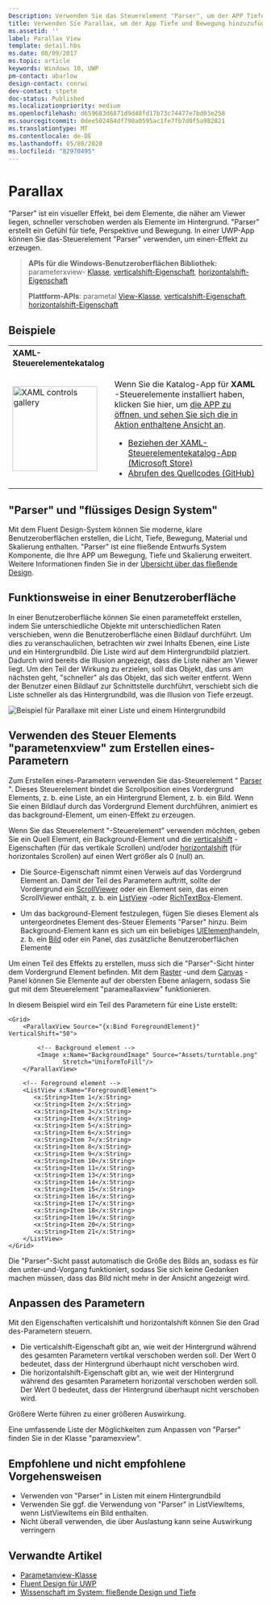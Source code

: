 ```yaml
---
Description: Verwenden Sie das Steuerelement "Parser", um der APP Tiefe und Bewegung hinzuzufügen.
title: Verwenden Sie Parallax, um der App Tiefe und Bewegung hinzuzufügen.
ms.assetid: ''
label: Parallax View
template: detail.hbs
ms.date: 08/09/2017
ms.topic: article
keywords: Windows 10, UWP
pm-contact: abarlow
design-contact: conrwi
dev-contact: stpete
doc-status: Published
ms.localizationpriority: medium
ms.openlocfilehash: d659683d6871d9d48fd17b73c74477e7bd03e258
ms.sourcegitcommit: 0dee502484df798a0595ac1fe7fb7d0f5a982821
ms.translationtype: MT
ms.contentlocale: de-DE
ms.lasthandoff: 05/08/2020
ms.locfileid: "82970495"
---
```

# <a name="parallax"></a>Parallax

"Parser" ist ein visueller Effekt, bei dem Elemente, die näher am Viewer liegen, schneller verschoben werden als Elemente im Hintergrund. "Parser" erstellt ein Gefühl für tiefe, Perspektive und Bewegung. In einer UWP-App können Sie das-Steuerelement "Parser" verwenden, um einen-Effekt zu erzeugen.  

> **APIs für die Windows-Benutzeroberflächen Bibliothek:** parameterxview- [Klasse](/uwp/api/Microsoft.UI.Xaml.Controls.Parallaxview), [verticalshift-Eigenschaft](/uwp/api/Microsoft.UI.Xaml.Controls.Parallaxview.VerticalShift), [horizontalshift-Eigenschaft](/uwp/api/Microsoft.UI.Xaml.Controls.Parallaxview.HorizontalShift)
>
> **Plattform-APIs**: parametal [View-Klasse](/uwp/api/Windows.UI.Xaml.Controls.Parallaxview), [verticalshift-Eigenschaft](/uwp/api/Windows.UI.Xaml.Controls.Parallaxview.VerticalShift), [horizontalshift-Eigenschaft](/uwp/api/Windows.UI.Xaml.Controls.Parallaxview.HorizontalShift)

## <a name="examples"></a>Beispiele

<table>
<th align="left">XAML-Steuerelementekatalog<th>
<tr>
<td><img src="images/xaml-controls-gallery-app-icon.png" alt="XAML controls gallery" width="168"></img></td>
<td>
    <p>Wenn Sie die Katalog-App für <strong style="font-weight: semi-bold">XAML</strong> -Steuerelemente installiert haben, klicken Sie hier, um <a href="xamlcontrolsgallery:/item/ParallaxView">die APP zu öffnen, und sehen Sie sich die in Aktion enthaltene Ansicht an</a>.</p>
    <ul>
    <li><a href="https://www.microsoft.com/store/productId/9MSVH128X2ZT">Beziehen der XAML-Steuerelementekatalog-App (Microsoft Store)</a></li>
    <li><a href="https://github.com/Microsoft/Xaml-Controls-Gallery">Abrufen des Quellcodes (GitHub)</a></li>
    </ul>
</td>
</tr>
</table>

## <a name="parallax-and-the-fluent-design-system"></a>"Parser" und "flüssiges Design System"

 Mit dem Fluent Design-System können Sie moderne, klare Benutzeroberflächen erstellen, die Licht, Tiefe, Bewegung, Material und Skalierung enthalten. "Parser" ist eine fließende Entwurfs System Komponente, die Ihre APP um Bewegung, Tiefe und Skalierung erweitert. Weitere Informationen finden Sie in der [Übersicht über das fließende Design](/windows/apps/fluent-design-system).

## <a name="how-it-works-in-a-user-interface"></a>Funktionsweise in einer Benutzeroberfläche

In einer Benutzeroberfläche können Sie einen parameteffekt erstellen, indem Sie unterschiedliche Objekte mit unterschiedlichen Raten verschieben, wenn die Benutzeroberfläche einen Bildlauf durchführt. <!-- Parallax is an important tool in adding depth to applications along with other techniques like transition animations, perspective tilt, and layering. --> Um dies zu veranschaulichen, betrachten wir zwei Inhalts Ebenen, eine Liste und ein Hintergrundbild.  Die Liste wird auf dem Hintergrundbild platziert. Dadurch wird bereits die Illusion angezeigt, dass die Liste näher am Viewer liegt.  Um den Teil der Wirkung zu erzielen, soll das Objekt, das uns am nächsten geht, "schneller" als das Objekt, das sich weiter entfernt.  Wenn der Benutzer einen Bildlauf zur Schnittstelle durchführt, verschiebt sich die Liste schneller als das Hintergrundbild, was die Illusion von Tiefe erzeugt.

 ![Beispiel für Parallaxe mit einer Liste und einem Hintergrundbild](images/_Parallax_v2.gif)

 
## <a name="using-the-parallaxview-control-to-create-a-parallax-effect"></a>Verwenden des Steuer Elements "parametenxview" zum Erstellen eines-Parametern

Zum Erstellen eines-Parametern verwenden Sie das-Steuerelement " [Parser](https://docs.microsoft.com/uwp/api/Windows.UI.Xaml.Controls.Parallaxview) ". Dieses Steuerelement bindet die Scrollposition eines Vordergrund Elements, z. b. eine Liste, an ein Hintergrund Element, z. b. ein Bild. Wenn Sie einen Bildlauf durch das Vordergrund Element durchführen, animiert es das background-Element, um einen-Effekt zu erzeugen. 

Wenn Sie das Steuerelement "-Steuerelement" verwenden möchten, geben Sie ein Quell Element, ein Background-Element und die [verticalshift](https://docs.microsoft.com/uwp/api/Windows.UI.Xaml.Controls.Parallaxview.VerticalShift) -Eigenschaften (für das vertikale Scrollen) und/oder [horizontalshift](https://docs.microsoft.com/uwp/api/Windows.UI.Xaml.Controls.Parallaxview.HorizontalShift) (für horizontales Scrollen) auf einen Wert größer als 0 (null) an. 
* Die Source-Eigenschaft nimmt einen Verweis auf das Vordergrund Element an. Damit der Teil des Parametern auftritt, sollte der Vordergrund ein [ScrollViewer](https://docs.microsoft.com/uwp/api/Windows.UI.Xaml.Controls.ScrollViewer) oder ein Element sein, das einen ScrollViewer enthält, z. b. ein [ListView](https://docs.microsoft.com/uwp/api/windows.ui.xaml.controls.listview) -oder [RichTextBox](https://docs.microsoft.com/uwp/api/Windows.UI.Xaml.Controls.RichEditBox)-Element. 

* Um das background-Element festzulegen, fügen Sie dieses Element als untergeordnetes Element des-Steuer Elements "Parser" hinzu. Beim Background-Element kann es sich um ein beliebiges [UIElement](https://docs.microsoft.com/uwp/api/windows.ui.xaml.uielement)handeln, z. b. ein [Bild](https://docs.microsoft.com/uwp/api/Windows.UI.Xaml.Controls.Image) oder ein Panel, das zusätzliche Benutzeroberflächen Elemente 

Um einen Teil des Effekts zu erstellen, muss sich die "Parser"-Sicht hinter dem Vordergrund Element befinden. Mit dem [Raster](https://docs.microsoft.com/uwp/api/windows.ui.xaml.controls.grid) -und dem [Canvas](https://docs.microsoft.com/uwp/api/windows.ui.xaml.controls.canvas) -Panel können Sie Elemente auf der obersten Ebene anlagern, sodass Sie gut mit dem Steuerelement "parameallaxview" funktionieren.  

In diesem Beispiel wird ein Teil des Parametern für eine Liste erstellt:
 
```xaml
<Grid>
    <ParallaxView Source="{x:Bind ForegroundElement}" VerticalShift="50"> 
    
        <!-- Background element --> 
        <Image x:Name="BackgroundImage" Source="Assets/turntable.png"
               Stretch="UniformToFill"/>
    </ParallaxView>
    
    <!-- Foreground element -->
    <ListView x:Name="ForegroundElement">
       <x:String>Item 1</x:String> 
       <x:String>Item 2</x:String> 
       <x:String>Item 3</x:String> 
       <x:String>Item 4</x:String> 
       <x:String>Item 5</x:String>     
       <x:String>Item 6</x:String> 
       <x:String>Item 7</x:String> 
       <x:String>Item 8</x:String> 
       <x:String>Item 9</x:String> 
       <x:String>Item 10</x:String>     
       <x:String>Item 11</x:String> 
       <x:String>Item 13</x:String> 
       <x:String>Item 14</x:String> 
       <x:String>Item 15</x:String> 
       <x:String>Item 16</x:String>     
       <x:String>Item 17</x:String> 
       <x:String>Item 18</x:String> 
       <x:String>Item 19</x:String> 
       <x:String>Item 20</x:String> 
       <x:String>Item 21</x:String>        
    </ListView>
</Grid>
```    

Die "Parser"-Sicht passt automatisch die Größe des Bilds an, sodass es für den unter-und-Vorgang funktioniert, sodass Sie sich keine Gedanken machen müssen, dass das Bild nicht mehr in der Ansicht angezeigt wird.

## <a name="customizing-the-parallax-effect"></a>Anpassen des Parametern 

Mit den Eigenschaften verticalshift und horizontalshift können Sie den Grad des-Parametern steuern.

* Die verticalshift-Eigenschaft gibt an, wie weit der Hintergrund während des gesamten Parametern vertikal verschoben werden soll. Der Wert 0 bedeutet, dass der Hintergrund überhaupt nicht verschoben wird.
* Die horizontalshift-Eigenschaft gibt an, wie weit der Hintergrund während des gesamten Parametern horizontal verschoben werden soll. Der Wert 0 bedeutet, dass der Hintergrund überhaupt nicht verschoben wird.

Größere Werte führen zu einer größeren Auswirkung. 

Eine umfassende Liste der Möglichkeiten zum Anpassen von "Parser" finden Sie in der Klasse "paramexview". 

## <a name="dos-and-donts"></a>Empfohlene und nicht empfohlene Vorgehensweisen

- Verwenden von "Parser" in Listen mit einem Hintergrundbild
- Verwenden Sie ggf. die Verwendung von "Parser" in ListViewItems, wenn ListViewItems ein Bild enthalten.
- Nicht überall verwenden, die über Auslastung kann seine Auswirkung verringern

## <a name="related-articles"></a>Verwandte Artikel

- [Parametanview-Klasse](https://docs.microsoft.com/uwp/api/Windows.UI.Xaml.Controls.Parallaxview) 
- [Fluent Design für UWP](/windows/apps/fluent-design-system)
- [Wissenschaft im System: fließende Design und Tiefe](https://medium.com/microsoft-design/science-in-the-system-fluent-design-and-depth-fb6d0f23a53f)
